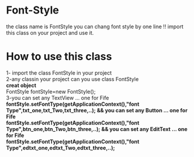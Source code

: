 # Font-Style
the class name is FontStyle 
you can chang font style by one line !! 
import this class on your project and use it.
<h1>How to use this class</h2>
1- import the class FontStyle in your project <br/>
2-any classin your project can you use class FontStyle<br/>
 <b>creat object</b><br/>
 FontStyle fontStyle=new FontStyle(); <br/>
 3-you can set any TextView ... one for Fife<br/>
<b>  fontStyle.setFontType(getApplicationContext(),"font Type",txt_one,txt_Two,txt_three,..);</b<br/>
&& you can set any Button ... one for Fife<br/>
<b>  fontStyle.setFontType(getApplicationContext(),"font Type",btn_one,btn_Two,btn_three,..);</b<br/>
&& you can set any EditText ... one for Fife<br/>
<b> fontStyle.setFontType(getApplicationContext(),"font Type",edtxt_one,edtxt_Two,edtxt_three,..);</b<br/>

 
  

